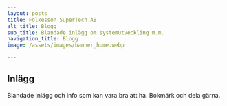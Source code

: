 ```yaml
---
layout: posts
title: Folkesson SuperTech AB
alt_title: Blogg
sub_title: Blandade inlägg om systemutveckling m.m.
navigation_title: Blogg
image: /assets/images/banner_home.webp

---
```



## Inlägg
Blandade inlägg och info som kan vara bra att ha.
Bokmärk och dela gärna.
